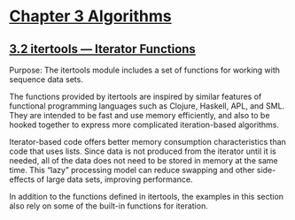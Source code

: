# [Chapter 3 Algorithms](https://pymotw.com/3/algorithm_tools.html)

## [3.2 itertools — Iterator Functions](https://pymotw.com/3/itertools/index.html)

Purpose:	The itertools module includes a set of functions for working with sequence data sets.

The functions provided by itertools are inspired by similar features of functional programming languages such as Clojure, Haskell, APL, and SML. They are intended to be fast and use memory efficiently, and also to be hooked together to express more complicated iteration-based algorithms.

Iterator-based code offers better memory consumption characteristics than code that uses lists. Since data is not produced from the iterator until it is needed, all of the data does not need to be stored in memory at the same time. This “lazy” processing model can reduce swapping and other side-effects of large data sets, improving performance.

In addition to the functions defined in itertools, the examples in this section also rely on some of the built-in functions for iteration.